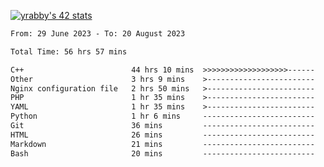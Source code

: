
[![yrabby's 42 stats](https://badge42.vercel.app/api/v2/cljfd5ku6003508mg283uc00s/stats?cursusId=21&coalitionId=64)](https://github.com/JaeSeoKim/badge42)

<!--START_SECTION:waka-->

```txt
From: 29 June 2023 - To: 20 August 2023

Total Time: 56 hrs 57 mins

C++                        44 hrs 10 mins  >>>>>>>>>>>>>>>>>>>------   77.58 %
Other                      3 hrs 9 mins    >------------------------   05.55 %
Nginx configuration file   2 hrs 50 mins   >------------------------   05.00 %
PHP                        1 hr 35 mins    >------------------------   02.81 %
YAML                       1 hr 35 mins    >------------------------   02.79 %
Python                     1 hr 6 mins     -------------------------   01.94 %
Git                        36 mins         -------------------------   01.07 %
HTML                       26 mins         -------------------------   00.78 %
Markdown                   21 mins         -------------------------   00.63 %
Bash                       20 mins         -------------------------   00.60 %
```

<!--END_SECTION:waka-->